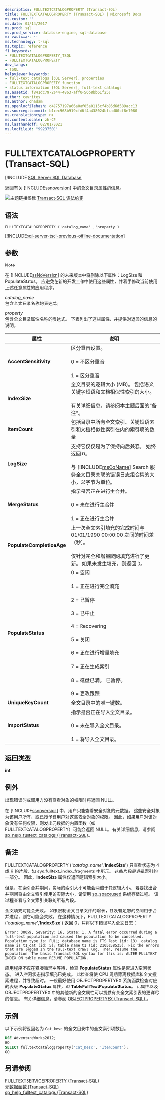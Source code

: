 ```yaml
---
description: FULLTEXTCATALOGPROPERTY (Transact-SQL)
title: FULLTEXTCATALOGPROPERTY (Transact-SQL) | Microsoft Docs
ms.custom: ''
ms.date: 03/14/2017
ms.prod: sql
ms.prod_service: database-engine, sql-database
ms.reviewer: ''
ms.technology: t-sql
ms.topic: reference
f1_keywords:
- FULLTEXTCATALOGPROPERTY_TSQL
- FULLTEXTCATALOGPROPERTY
dev_langs:
- TSQL
helpviewer_keywords:
- full-text catalogs [SQL Server], properties
- FULLTEXTCATALOGPROPERTY function
- status information [SQL Server], full-text catalogs
ms.assetid: f841dc79-2044-4863-aff0-56b8bb61f250
author: cawrites
ms.author: chadam
ms.openlocfilehash: d49757197a66a0af05a0115cf4b16d6d589acc13
ms.sourcegitcommit: b1cec968b919cfd6f4a438024bfdad00cf8e7080
ms.translationtype: HT
ms.contentlocale: zh-CN
ms.lasthandoff: 02/01/2021
ms.locfileid: "99237501"
---
```

# <a name="fulltextcatalogproperty-transact-sql"></a>FULLTEXTCATALOGPROPERTY (Transact-SQL)
[!INCLUDE [SQL Server SQL Database](../../includes/applies-to-version/sql-asdb.md)]

返回有关 [!INCLUDE[ssnoversion](../../includes/ssnoversion-md.md)] 中的全文目录属性的信息。  
  
![主题链接图标](../../database-engine/configure-windows/media/topic-link.gif "“主题链接”图标") [Transact-SQL 语法约定](../../t-sql/language-elements/transact-sql-syntax-conventions-transact-sql.md)  
  
## <a name="syntax"></a>语法  
  
```syntaxsql
FULLTEXTCATALOGPROPERTY ('catalog_name' ,'property')  
```  
  
[!INCLUDE[sql-server-tsql-previous-offline-documentation](../../includes/sql-server-tsql-previous-offline-documentation.md)]

## <a name="arguments"></a>参数
  
> [!NOTE]  
>  在 [!INCLUDE[ssNoVersion](../../includes/ssnoversion-md.md)] 的未来版本中将删除以下属性：LogSize 和 PopulateStatus。 应避免在新的开发工作中使用这些属性，并着手修改当前使用上述任意属性的应用程序。  
  
_catalog\_name_  
包含全文目录名称的表达式。  
  
_property_  
包含全文目录属性名称的表达式。 下表列出了这些属性，并提供对返回的信息的说明。  
  
|属性|说明|  
|--------------|-----------------|  
|**AccentSensitivity**|区分重音设置。<br /><br /> 0 = 不区分重音<br /><br /> 1 = 区分重音|  
|**IndexSize**|全文目录的逻辑大小 (MB)。 包括语义关键字短语和文档相似性索引的大小。<br /><br /> 有关详细信息，请参阅本主题后面的“备注”。|  
|**ItemCount**|包括目录中所有全文索引、关键短语索引和文档相似性索引在内的索引项的数量|  
|**LogSize**|支持它仅仅是为了保持向后兼容。 始终返回 0。<br /><br /> 与 [!INCLUDE[msCoName](../../includes/msconame-md.md)] Search 服务全文目录关联的错误日志组合集的大小，以字节为单位。|  
|**MergeStatus**|指示是否正在进行主合并。<br /><br /> 0 = 未在进行主合并<br /><br /> 1 = 正在进行主合并|  
|**PopulateCompletionAge**|上一次全文索引填充的完成时间与 01/01/1990 00:00:00 之间的时间差（秒）。<br /><br /> 仅针对完全和增量爬网填充进行了更新。 如果未发生填充，则返回 0。|  
|**PopulateStatus**|0 = 空闲<br /><br /> 1 = 正在进行完全填充<br /><br /> 2 = 已暂停<br /><br /> 3 = 已中止<br /><br /> 4 = Recovering<br /><br /> 5 = 关闭<br /><br /> 6 = 正在进行增量填充<br /><br /> 7 = 正在生成索引<br /><br /> 8 = 磁盘已满。 已暂停。<br /><br /> 9 = 更改跟踪|  
|**UniqueKeyCount**|全文目录中的唯一键数。|  
|**ImportStatus**|指示是否正在导入全文目录。<br /><br /> 0 = 未在导入全文目录。<br /><br /> 1 = 将导入全文目录。|  
  
## <a name="return-types"></a>返回类型  
**int**  
  
## <a name="exceptions"></a>例外  
出现错误时或调用方没有查看对象的权限时将返回 NULL。  
  
在 [!INCLUDE[ssnoversion](../../includes/ssnoversion-md.md)] 中，用户只能查看安全对象的元数据。 这些安全对象为该用户所有，或已授予该用户对这些安全对象的权限。 因此，如果用户对该对象没有任何权限，则发出元数据的内置函数（如 FULLTEXTCATALOGPROPERTY）可能会返回 NULL。 有关详细信息，请参阅 [sp_help_fulltext_catalogs (Transact-SQL)](../../relational-databases/system-stored-procedures/sp-help-fulltext-catalogs-transact-sql.md)。  
  
## <a name="remarks"></a>备注  
FULLTEXTCATALOGPROPERTY ('_catalog\_name_','**IndexSize**') 只查看状态为 4 或 6 的片段，如 [sys.fulltext_index_fragments](../../relational-databases/system-catalog-views/sys-fulltext-index-fragments-transact-sql.md) 中所示。 这些片段是逻辑索引的一部分。 因此，**IndexSize** 属性仅返回逻辑索引大小。 

但是，在索引合并期间，实际的索引大小可能会两倍于其逻辑大小。 若要找出合并期间将由全文索引使用的实际大小，请使用 [sp_spaceused](../../relational-databases/system-stored-procedures/sp-spaceused-transact-sql.md) 系统存储过程。 该过程查看与全文索引关联的所有片段。 

全文填充可能会失败。 如果限制全文目录文件的增长，且没有足够的空间用于合并进程，则它可能会失败。 在这种情况下，FULLTEXTCATALOGPROPERTY ('_catalog\_name_','**IndexSize**') 返回 0，并将以下错误写入全文日志：  
  
`Error: 30059, Severity: 16, State: 1. A fatal error occurred during a full-text population and caused the population to be cancelled. Population type is: FULL; database name is FTS_Test (id: 13); catalog name is t1_cat (id: 5); table name t1 (id: 2105058535). Fix the errors that are logged in the full-text crawl log. Then, resume the population. The basic Transact-SQL syntax for this is: ALTER FULLTEXT INDEX ON table_name RESUME POPULATION.`  
  
应用程序不应在紧凑循环中等待，检查 **PopulateStatus** 属性是否进入空闲状态。 进入空闲状态指示填充已完成。 此检查将使 CPU 周期背离数据库和全文搜索进程，并导致超时。 一般最好使用 OBJECTPROPERTYEX 系统函数检查对应的表级 **PopulateStatus** 属性，即 **TableFullTextPopulateStatus**。 此属性以及 OBJECTPROPERTYEX 中的其他新的全文属性可以提供有关全文索引表的更详尽的信息。 有关详细信息，请参阅 [OBJECTPROPERTYEX (Transact-SQL) ](../../t-sql/functions/objectpropertyex-transact-sql.md)。  
  
## <a name="examples"></a>示例  
以下示例将返回名为 `Cat_Desc` 的全文目录中的全文索引项数目。  
  
```sql  
USE AdventureWorks2012;  
GO  
SELECT fulltextcatalogproperty('Cat_Desc', 'ItemCount');  
GO  
```  
  
## <a name="see-also"></a>另请参阅  
[FULLTEXTSERVICEPROPERTY (Transact-SQL)](../../t-sql/functions/fulltextserviceproperty-transact-sql.md)   
[元数据函数 (Transact-SQL)](../../t-sql/functions/metadata-functions-transact-sql.md)   
[sp_help_fulltext_catalogs (Transact-SQL)](../../relational-databases/system-stored-procedures/sp-help-fulltext-catalogs-transact-sql.md)  
  
  
